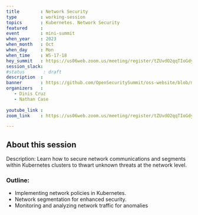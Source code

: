 ```yaml
---
title        : Network Security
type         : working-session
topics       : Kubernetes. Network Security
featured     :
event        : mini-summit
when_year    : 2023
when_month   : Oct
when_day     : Mon
when_time    : WS-17-18
hey_summit   : https://us06web.zoom.us/meeting/register/tZUvdO2qqTIoGdyk4oKgHK48W1-Dj5cvXEuk
session_slack:
#status       : draft
description  :
banner       : https://github.com/OpenSecuritySummit/oss-website/blob/main/content/sessions/2023/mini-summits/Oct/banners/Network%20Security.jpg?raw=true
organizers   :
   - Dinis Cruz
   - Nathan Case
  
youtube_link : 
zoom_link    : https://us06web.zoom.us/meeting/register/tZUvdO2qqTIoGdyk4oKgHK48W1-Dj5cvXEuk

---
```



## About this session
Description: Learn how to secure network communications and segments within Kubernetes clusters to thwart unknown threats at the network level.

### Outline:
- Implementing network policies in Kubernetes.
- Network segmentation for enhanced security.
- Monitoring and analyzing network traffic for anomalies
